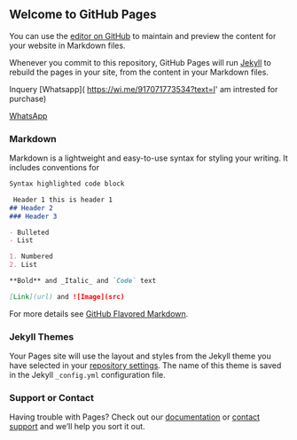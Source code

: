 ## Welcome to GitHub Pages

You can use the [editor on GitHub](https://github.com/fareedaalam/amanmarbles/edit/gh-pages/index.md) to maintain and preview the content for your website in Markdown files.

Whenever you commit to this repository, GitHub Pages will run [Jekyll](https://jekyllrb.com/) to rebuild the pages in your site, from the content in your Markdown files.

Inquery [Whatsapp]( https://wi.me/917071773534?text=I' am intrested for purchase)

[WhatsApp](https://wa.me/917017773534?text=I'm%20interested%20in%20your%20car%20for%20sale)

### Markdown

Markdown is a lightweight and easy-to-use syntax for styling your writing. It includes conventions for

```markdown
Syntax highlighted code block

 Header 1 this is header 1
## Header 2
### Header 3

- Bulleted
- List

1. Numbered
2. List

**Bold** and _Italic_ and `Code` text

[Link](url) and ![Image](src)
```


For more details see [GitHub Flavored Markdown](https://guides.github.com/features/mastering-markdown/).

### Jekyll Themes

Your Pages site will use the layout and styles from the Jekyll theme you have selected in your [repository settings](https://github.com/fareedaalam/amanmarbles/settings). The name of this theme is saved in the Jekyll `_config.yml` configuration file.

### Support or Contact

Having trouble with Pages? Check out our [documentation](https://docs.github.com/categories/github-pages-basics/) or [contact support](https://support.github.com/contact) and we’ll help you sort it out.
